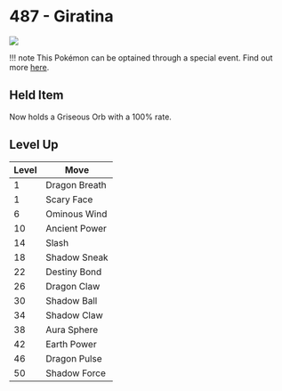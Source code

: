 # 487 - Giratina
![][487]

!!! note
    This Pokémon can be optained through a special event. Find out more [here](../../../special_events/#giratina).

## Held Item
Now holds a Griseous Orb with a 100% rate.

## Level Up

Level | Move
---   | ---
  1   | Dragon Breath
  1   | Scary Face
  6   | Ominous Wind
 10   | Ancient Power
 14   | Slash
 18   | Shadow Sneak
 22   | Destiny Bond
 26   | Dragon Claw
 30   | Shadow Ball
 34   | Shadow Claw
 38   | Aura Sphere
 42   | Earth Power
 46   | Dragon Pulse
 50   | Shadow Force



[487]: ../img/pokemon/487.png
